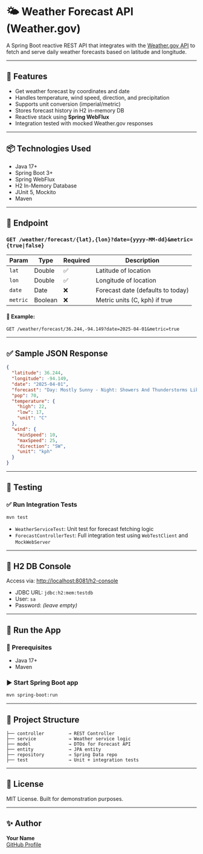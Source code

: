 # 🌤️ Weather Forecast API (Weather.gov)

A Spring Boot reactive REST API that integrates with the [Weather.gov API](https://www.weather.gov/documentation/services-web-api) to fetch and serve daily weather forecasts based on latitude and longitude.

---

## 🚀 Features

- Get weather forecast by coordinates and date
- Handles temperature, wind speed, direction, and precipitation
- Supports unit conversion (imperial/metric)
- Stores forecast history in H2 in-memory DB
- Reactive stack using **Spring WebFlux**
- Integration tested with mocked Weather.gov responses

---

## 📦 Technologies Used

- Java 17+
- Spring Boot 3+
- Spring WebFlux
- H2 In-Memory Database
- JUnit 5, Mockito
- Maven

---

## 📌 Endpoint

### `GET /weather/forecast/{lat},{lon}?date={yyyy-MM-dd}&metric={true|false}`

| Param     | Type    | Required | Description                        |
|-----------|---------|----------|------------------------------------|
| `lat`     | Double  | ✅       | Latitude of location               |
| `lon`     | Double  | ✅       | Longitude of location              |
| `date`    | Date    | ❌       | Forecast date (defaults to today)  |
| `metric`  | Boolean | ❌       | Metric units (C, kph) if true      |

#### 🔄 Example:

```
GET /weather/forecast/36.244,-94.149?date=2025-04-01&metric=true
```

---

## ✅ Sample JSON Response

```json
{
  "latitude": 36.244,
  "longitude": -94.149,
  "date": "2025-04-01",
  "forecast": "Day: Mostly Sunny - Night: Showers And Thunderstorms Likely",
  "pop": 70,
  "temperature": {
    "high": 22,
    "low": 17,
    "unit": "C"
  },
  "wind": {
    "minSpeed": 10,
    "maxSpeed": 25,
    "direction": "SW",
    "unit": "kph"
  }
}
```

---

## 🧪 Testing

### ✅ Run Integration Tests

```bash
mvn test
```

- `WeatherServiceTest`: Unit test for forecast fetching logic
- `ForecastControllerTest`: Full integration test using `WebTestClient` and `MockWebServer`

---

## 💾 H2 DB Console

Access via: [http://localhost:8081/h2-console](http://localhost:8081/h2-console)  
- JDBC URL: `jdbc:h2:mem:testdb`  
- User: `sa`  
- Password: *(leave empty)*

---

## 🏁 Run the App

### 🔧 Prerequisites
- Java 17+
- Maven

### ▶️ Start Spring Boot app

```bash
mvn spring-boot:run
```

---

## 📂 Project Structure

```
├── controller         → REST Controller
├── service            → Weather service logic
├── model              → DTOs for Forecast API
├── entity             → JPA entity
├── repository         → Spring Data repo
├── test               → Unit + integration tests
```

---

## 📝 License

MIT License. Built for demonstration purposes.

---

## ✨ Author

**Your Name**  
[GitHub Profile](https://github.com/your-profile)
